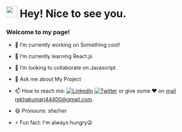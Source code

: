<h1><img src="https://emojis.slackmojis.com/emojis/images/1531849430/4246/blob-sunglasses.gif?1531849430" width="30"/> Hey! Nice to see you.</h1>
<h3>Welcome to my page!</h3>

- 🔭 I’m currently working on Something cool!
- 🌱 I’m currently learning React.js
- 👯 I’m looking to collaborate on Javascript
- 💬 Ask me about My Project 

- 📫 How to reach me:   <a href="https://www.linkedin.com/in/rekha-kumari-905a60164/" target="_blank"><img alt="LinkedIn" src="https://img.shields.io/badge/linkedin-%230077B5.svg?&style=for-the-badge&logo=linkedin&logoColor=white" /></a>  [![Twitter](https://img.shields.io/badge/Twitter-1DA1F2?style=for-the-badge&logo=twitter&logoColor=white)](https://twitter.com/RekhaKu7)
or give some ♥ on [mail](mailto:rekhakumari44400@gmail.com)  rekhakumari44400@gmail.com.
- 😄 Pronouns: she/her
- ⚡ Fun fact: I'm always hungry😜

